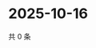 # 2025-10-16

共 0 条

<!-- BEGIN ZHIHUQUESTIONS -->
<!-- 最后更新时间 Thu Oct 16 2025 21:25:15 GMT+0800 (China Standard Time) -->

<!-- END ZHIHUQUESTIONS -->
